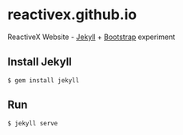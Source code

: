 reactivex.github.io
===================

ReactiveX Website - [Jekyll](http://jekyllrb.com/) + [Bootstrap](http://getbootstrap.com/) experiment

Install Jekyll
--------------

```
$ gem install jekyll
```

Run
---

```
$ jekyll serve
```

